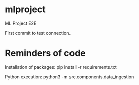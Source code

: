 # mlproject
ML Project E2E

First commit to test connection.

# Reminders of code
Installation of packages:
pip install -r requirements.txt

Python execution:
python3 -m src.components.data_ingestion
